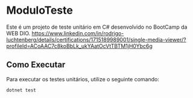 # ModuloTeste

Este é um projeto de teste unitário em C# desenvolvido no BootCamp da WEB DIO.
https://www.linkedin.com/in/rodrigo-luchtenberg/details/certifications/1715189989001/single-media-viewer/?profileId=ACoAAC7c8koBbLk_ukYAatOcVtTBTM1jH0Ybc6g

## Como Executar

Para executar os testes unitários, utilize o seguinte comando:

```bash
dotnet test
